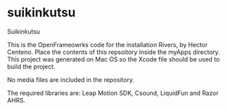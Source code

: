 suikinkutsu
===========

Suikinkutsu

This is the OpenFrameowrks code for the installation Rivers, by Hector Centeno.
Place the contents of this repsoitory inside the myApps directory. This project was generated on Mac OS so the Xcode file should be used to build the project.

No media files are included in the repository.

The required libraries are: Leap Motion SDK, Csound, LiquidFun and Razor AHRS.
